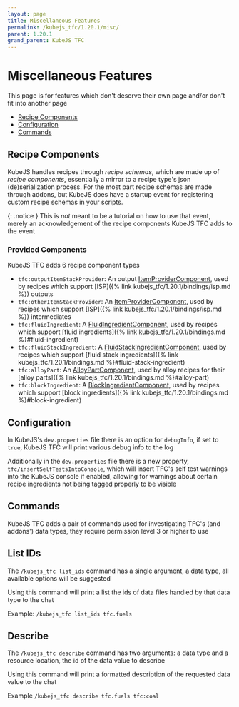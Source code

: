```yaml
---
layout: page
title: Miscellaneous Features
permalink: /kubejs_tfc/1.20.1/misc/
parent: 1.20.1
grand_parent: KubeJS TFC
---
```


# Miscellaneous Features

This page is for features which don't deserve their own page and/or don't fit into another page

- [Recipe Components](#recipe-components)
- [Configuration](#configuration)
- [Commands](#commands)

## Recipe Components

KubeJS handles recipes through *recipe schemas*, which are made up of *recipe components*, essentially a mirror to a recipe type's json (de)serialization process. For the most part recipe schemas are made through addons, but KubeJS does have a startup event for registering custom recipe schemas in your scripts.

{: .notice }
This is *not* meant to be a tutorial on how to use that event, merely an acknowledgement of the recipe components KubeJS TFC adds to the event

### Provided Components

KubeJS TFC adds 6 recipe component types

- `tfc:outputItemStackProvider`: An output [ItemProviderComponent](https://github.com/Notenoughmail/KubeJS-TFC/blob/1.20.1/src/main/java/com/notenoughmail/kubejs_tfc/recipe/component/ItemProviderComponent.java), used by recipes which support [ISP]({% link kubejs_tfc/1.20.1/bindings/isp.md %}) outputs
- `tfc:otherItemStackProvider`: An [ItemProviderComponent](https://github.com/Notenoughmail/KubeJS-TFC/blob/1.20.1/src/main/java/com/notenoughmail/kubejs_tfc/recipe/component/ItemProviderComponent.java), used by recipes which support [ISP]({% link kubejs_tfc/1.20.1/bindings/isp.md %}) intermediates
- `tfc:fluidIngredient`: A [FluidIngredientComponent](https://github.com/Notenoughmail/KubeJS-TFC/blob/1.20.1/src/main/java/com/notenoughmail/kubejs_tfc/recipe/component/FluidIngredientComponent.java), used by recipes which support [fluid ingredients]({% link kubejs_tfc/1.20.1/bindings.md %}#fluid-ingredient)
- `tfc:fluidStackIngredient`: A [FluidStackIngredientComponent](https://github.com/Notenoughmail/KubeJS-TFC/blob/1.20.1/src/main/java/com/notenoughmail/kubejs_tfc/recipe/component/FluidIngredientComponent.java), used by recipes which support [fluid stack ingredients]({% link kubejs_tfc/1.20.1/bindings.md %}#fluid-stack-ingredient)
- `tfc:alloyPart`: An [AlloyPartComponent](https://github.com/Notenoughmail/KubeJS-TFC/blob/1.20.1/src/main/java/com/notenoughmail/kubejs_tfc/recipe/component/AlloyPartComponent.java), used by alloy recipes for their [alloy parts]({% link kubejs_tfc/1.20.1/bindings.md %}#alloy-part)
- `tfc:blockIngredient`: A [BlockIngredientComponent](https://github.com/Notenoughmail/KubeJS-TFC/blob/1.20.1/src/main/java/com/notenoughmail/kubejs_tfc/recipe/component/BlockIngredientComponent.java), used by recipes which support [block ingredients]({% link kubejs_tfc/1.20.1/bindings.md %}#block-ingredient)

## Configuration

In KubeJS's `dev.properties` file there is an option for `debugInfo`, if set to `true`, KubeJS TFC will print various debug info to the log

Additionally in the `dev.properties` file there is a new property, `tfc/insertSelfTestsIntoConsole`, which will insert TFC's self test warnings into the KubeJS console if enabled, allowing for warnings about certain recipe ingredients not being tagged properly to be visible

## Commands

KubeJS TFC adds a pair of commands used for investigating TFC's (and addons') data types, they require permission level 3 or higher to use

## List IDs

The `/kubejs_tfc list_ids` command has a single argument, a data type, all available options will be suggested

Using this command will print a list the ids of data files handled by that data type to the chat

Example: `/kubejs_tfc list_ids tfc.fuels`

## Describe

The `/kubejs_tfc describe` command has two arguments: a data type and a resource location, the id of the data value to describe

Using this command will print a formatted description of the requested data value to the chat

Example `/kubejs_tfc describe tfc.fuels tfc:coal`
